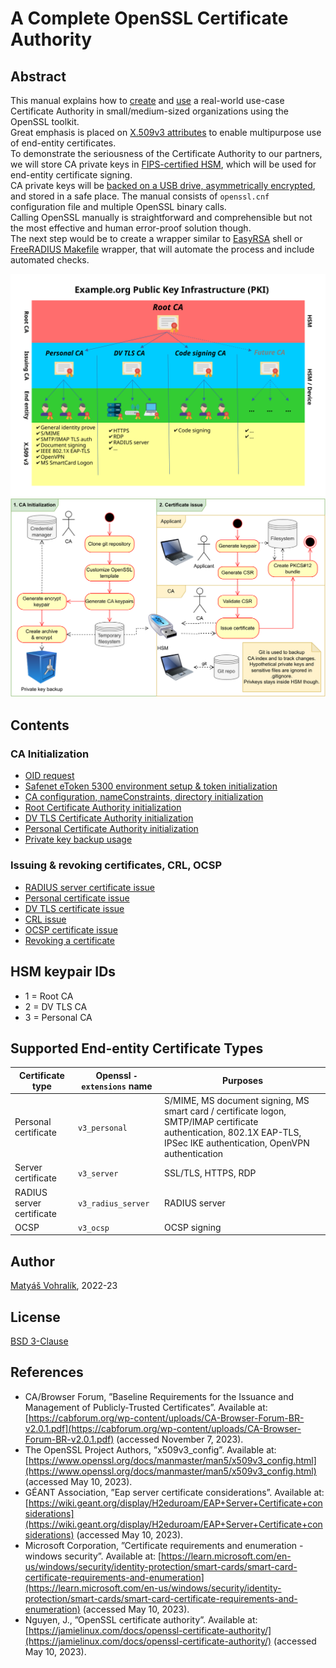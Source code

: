 # A Complete OpenSSL Certificate Authority
## Abstract
This manual explains how to [create](man/init-root.md) and [use](man/issue-personal.md) a real-world use-case Certificate Authority in small/medium-sized organizations using the OpenSSL toolkit.  
Great emphasis is placed on [X.509v3 attributes](#supported-end-entity-certificate-types) to enable multipurpose use of end-entity certificates.  
To demonstrate the seriousness of the Certificate Authority to our partners, we will store CA private keys in [FIPS-certified HSM](man/init-token.md), which will be used for end-entity certificate signing.  
CA private keys will be [backed on a USB drive, asymmetrically encrypted](man/backup.md), and stored in a safe place.
The manual consists of `openssl.cnf` configuration file and multiple OpenSSL binary calls.  
Calling OpenSSL manually is straightforward and comprehensible but not the most effective and human error-proof solution though.  
The next step would be to create a wrapper similar to [EasyRSA](https://github.com/OpenVPN/easy-rsa) shell or [FreeRADIUS Makefile](https://github.com/FreeRADIUS/freeradius-server/blob/master/raddb/certs/Makefile) wrapper, that will automate the process and include automated checks.

![CA Hierarchy diagram](./doc/hierarchy/pki.svg)
![Process diagram](./doc/process.svg)


## Contents
### CA Initialization
- [OID request](man/oid.md)
- [Safenet eToken 5300 environment setup & token initialization](man/init-token.md)
- [CA configuration, nameConstraints, directory initialization](man/init.md)
- [Root Certificate Authority initialization](man/init-root.md)
- [DV TLS Certificate Authority initialization](man/init-dvtls.md)
- [Personal Certificate Authority initialization](man/init-personal.md)
- [Private key backup usage](man/backup.md)

### Issuing & revoking certificates, CRL, OCSP
- [RADIUS server certificate issue](man/issue-radius.md)
- [Personal certificate issue](man/issue-personal.md)
- [DV TLS certificate issue](man/issue-dvtls.md)
- [CRL issue](man/issue-crl.md)
- [OCSP certificate issue](man/issue-ocsp.md)
- [Revoking a certificate](man/revoke.md)

## HSM keypair IDs
- 1 = Root CA
- 2 = DV TLS CA
- 3 = Personal CA

## Supported End-entity Certificate Types
| **Certificate type**      | **Openssl `-extensions` name** | **Purposes**                                                                                                                      |
|---------------------------|------------------------------|-----------------------------------------------------------------------------------------------------------------------------------|
| Personal certificate      | `v3_personal` | S/MIME, MS document signing, MS smart card / certificate logon, SMTP/IMAP certificate authentication, 802.1X EAP-TLS, IPSec IKE authentication, OpenVPN authentication |
| Server certificate        | `v3_server` | SSL/TLS, HTTPS, RDP |
| RADIUS server certificate | `v3_radius_server` | RADIUS server |
| OCSP                      | `v3_ocsp` | OCSP signing |

## Author
[Matyáš Vohralík](https://mv.cesium.cz), 2022-23

## License
[BSD 3-Clause](LICENSE)

## References
- CA/Browser Forum, ”Baseline Requirements for the Issuance and
Management of Publicly‐Trusted Certificates”. Available at: [https://cabforum.org/wp-content/uploads/CA-Browser-Forum-BR-v2.0.1.pdf](https://cabforum.org/wp-content/uploads/CA-Browser-Forum-BR-v2.0.1.pdf) (accessed November 7, 2023).
- The OpenSSL Project Authors, ”x509v3_config”. Available at: [https://www.openssl.org/docs/manmaster/man5/x509v3_config.html](https://www.openssl.org/docs/manmaster/man5/x509v3_config.html) (accessed May 10, 2023). 
- GÉANT Association, ”Eap server certificate considerations”. Available at: [https://wiki.geant.org/display/H2eduroam/EAP+Server+Certificate+considerations](https://wiki.geant.org/display/H2eduroam/EAP+Server+Certificate+considerations) (accessed May 10, 2023). 
- Microsoft Corporation, ”Certificate requirements and enumeration - windows security”. Available at: [https://learn.microsoft.com/en-us/windows/security/identity-protection/smart-cards/smart-card-certificate-requirements-and-enumeration](https://learn.microsoft.com/en-us/windows/security/identity-protection/smart-cards/smart-card-certificate-requirements-and-enumeration) (accessed May 10, 2023). 
- Nguyen, J., ”OpenSSL certificate authority”. Available at: [https://jamielinux.com/docs/openssl-certificate-authority/](https://jamielinux.com/docs/openssl-certificate-authority/) (accessed May 10, 2023).

